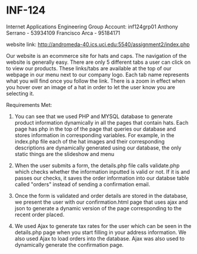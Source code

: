 
# INF-124
Internet Applications Engineering
Group Account: inf124grp01
Anthony Serrano - 53934109
Francisco Arca - 95184171

website link: http://andromeda-40.ics.uci.edu:5540/assignment2/index.php

Our website is an ecommerce site for hats and caps.
The navigation of the website is generally easy. There are only
5 different tabs a user can click on to view our products. These
links/tabs are available at the top of our webpage in our menu next
to our company logo. Each tab name represents what you will find
once you follow the link. There is a zoom in effect when you hover over an image of a hat in order to let the user know you are selecting it.

Requirements Met:
1) You can see that we used PHP and MYSQL database to generate product information dynamically in all the pages that contain hats. Each page has php in the top of the page that queries our database and stores information in corresponding variables. For example, in the index.php file each of the hat images and their corresponding
descriptions are dynamically generated using our database, the only static things are the slideshow and menu

2) When the user submits a form, the details.php file calls validate.php which checks whether the information inputted is valid or not. If it is and passes our checks, it saves the order information into our databse table called "orders" instead of sending a confirmation email.

3) Once the form is validated and order details are stored in the database, we present the user with our confirmation.html page that uses ajax and json to generate a dynamic version of the page corresponding to the recent order placed.

4) We used Ajax to generate tax rates for the user which can be seen in the details.php page when you start filling in your address information. We also used Ajax to load orders into the database. Ajax was also used to dynamically generate the confirmation page.
